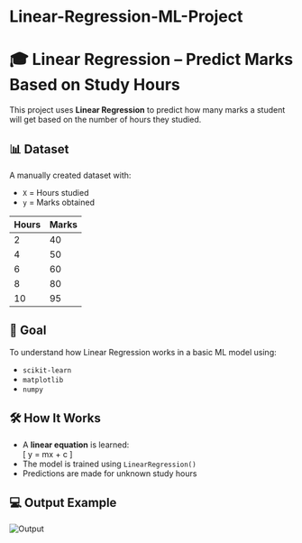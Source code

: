 # Linear-Regression-ML-Project

# 🎓 Linear Regression – Predict Marks Based on Study Hours

This project uses **Linear Regression** to predict how many marks a student will get based on the number of hours they studied.

## 📊 Dataset
A manually created dataset with:
- `X` = Hours studied
- `y` = Marks obtained

| Hours | Marks |
|-------|-------|
| 2     | 40    |
| 4     | 50    |
| 6     | 60    |
| 8     | 80    |
| 10    | 95    |

## 📌 Goal
To understand how Linear Regression works in a basic ML model using:
- `scikit-learn`
- `matplotlib`
- `numpy`

## 🛠️ How It Works
- A **linear equation** is learned:  
  \[
  y = mx + c
  \]
- The model is trained using `LinearRegression()`
- Predictions are made for unknown study hours

## 💻 Output Example
![Output](https://github.com/user-attachments/assets/c2ef534c-cd29-4bae-b313-6906ce098cb4)

